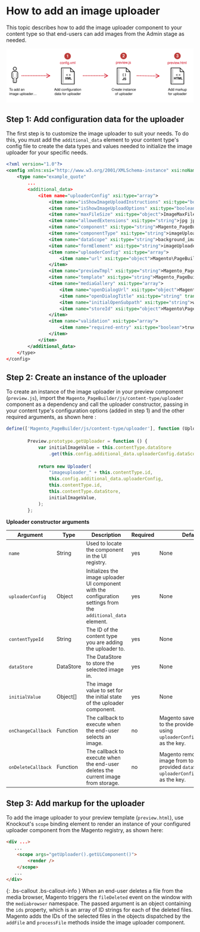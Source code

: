 # How to add an image uploader

This topic describes how to add the image uploader component to your content type so that end-users can add images from the Admin stage as needed.

![How to add an image uploader](../images/how-to-add-image-uploader.svg)

## Step 1: Add configuration data for the uploader

The first step is to customize the image uploader to suit your needs. To do this, you must add the `additional_data` element to your content type's config file to create the data types and values needed to initialize the image uploader for your specific needs.

``` xml
<?xml version="1.0"?>
<config xmlns:xsi="http://www.w3.org/2001/XMLSchema-instance" xsi:noNamespaceSchemaLocation="urn:magento:module:Magento_PageBuilder:etc/content_type.xsd">
    <type name="example_quote"
		...
        <additional_data>
            <item name="uploaderConfig" xsi:type="array">
                <item name="isShowImageUploadInstructions" xsi:type="boolean">false</item>
                <item name="isShowImageUploadOptions" xsi:type="boolean">true</item>
                <item name="maxFileSize" xsi:type="object">ImageMaxFileSizeDesktop</item>
                <item name="allowedExtensions" xsi:type="string">jpg jpeg gif png</item>
                <item name="component" xsi:type="string">Magento_PageBuilder/js/form/element/image-uploader</item>
                <item name="componentType" xsi:type="string">imageUploader</item>
                <item name="dataScope" xsi:type="string">background_image</item>
                <item name="formElement" xsi:type="string">imageUploader</item>
                <item name="uploaderConfig" xsi:type="array">
                    <item name="url" xsi:type="object">Magento\PageBuilder\Model\Config\ContentType\AdditionalData\Provider\Uploader\SaveUrl</item>
                </item>
                <item name="previewTmpl" xsi:type="string">Magento_PageBuilder/form/element/uploader/preview</item>
                <item name="template" xsi:type="string">Magento_PageBuilder/form/element/uploader/preview/image</item>
                <item name="mediaGallery" xsi:type="array">
                    <item name="openDialogUrl" xsi:type="object">Magento\PageBuilder\Model\Config\ContentType\AdditionalData\Provider\Uploader\OpenDialogUrl</item>
                    <item name="openDialogTitle" xsi:type="string" translate="true">Insert Images...</item>
                    <item name="initialOpenSubpath" xsi:type="string">wysiwyg</item>
                    <item name="storeId" xsi:type="object">Magento\PageBuilder\Model\Config\ContentType\AdditionalData\Provider\StoreId</item>
                </item>
                <item name="validation" xsi:type="array">
                    <item name="required-entry" xsi:type="boolean">true</item>
                </item>
            </item>
        </additional_data>
    </type>
</config>
```

## Step 2: Create an instance of the uploader

To create an instance of the image uploader in your preview component (`preview.js`), import the `Magento_PageBuilder/js/content-type/uploader` component as a dependency and call the uploader constructor, passing in your content type's configuration options (added in step 1) and the other required arguments, as shown here :

``` js
define(['Magento_PageBuilder/js/content-type/uploader'], function (Uploader) {
    
        Preview.prototype.getUploader = function () {
            var initialImageValue = this.contentType.dataStore
                .get(this.config.additional_data.uploaderConfig.dataScope, "");
    
            return new Uploader(
                "imageuploader_" + this.contentType.id,
                this.config.additional_data.uploaderConfig,
                this.contentType.id,
                this.contentType.dataStore,
                initialImageValue,
            );
        };
```

**Uploader constructor arguments**


| Argument           | Type      | Description                                                                         | Required | Default                                                                                                 |
| ------------------ | --------- | ----------------------------------------------------------------------------------- | -------- | ------------------------------------------------------------------------------------------------------- |
| `name`             | String    | Used to locate the component in the UI registry.                  | yes     | None                                                                                                    |
| `uploaderConfig`   | Object    | Initializes the image uploader UI component with the configuration settings from the `additional_data` element. | yes     | None                                                                                                    |
| `contentTypeId`    | String    | The ID of the content type you are adding the uploader to.  | yes     | None                                                                                                    |
| `dataStore`        | DataStore | The DataStore to store the selected image in.                          | yes     | None                                                                                                    |
| `initialValue`     | Object[]  | The image value to set for the initial state of the uploader component. | yes     | None                                                                                                    |
| `onChangeCallback` | Function  | The callback to execute when the end-user selects an image.                           | no    | Magento saves the image to the provided `dataStore` using `uploaderConfig.dataScope` as the key.        |
| `onDeleteCallback` | Function  | The callback to execute when the end-user deletes the current image from storage. | no    | Magento removes the image from to the provided `dataStore` using `uploaderConfig.dataScope` as the key. |

## Step 3: Add markup for the uploader

To add the image uploader to your preview template (`preview.html`), use Knockout's `scope` binding element to render an instance of your configured uploader component from the Magento registry, as shown here:

``` html
<div ...>
   ...
    <scope args="getUploader().getUiComponent()">
        <render />
    </scope>
   ...
</div>
```

{: .bs-callout .bs-callout-info }
When an end-user deletes a file from the media browser, Magento triggers the `fileDeleted` event on the window with the `mediabrowser` namespace. The passed argument is an object containing the `ids` property, which is an array of ID strings for each of the deleted files. Magento adds the IDs of the selected files in the objects dispatched by the `addFile` and `processFile` methods inside the image uploader component.